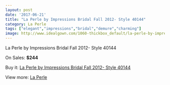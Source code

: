```yaml
---
layout: post
date: '2017-06-21'
title: "La Perle by Impressions Bridal Fall 2012- Style 40144"
category: La Perle
tags: ["elegant","impressions","bridal","demure","charming"]
image: http://www.idealgown.com/1060-thickbox_default/la-perle-by-impressions-bridal-fall-2012-style-40144.jpg
---
```

La Perle by Impressions Bridal Fall 2012- Style 40144

On Sales: **$244**
<a href="https://www.idealgown.com/en/la-perle/479-la-perle-by-impressions-bridal-fall-2012-style-40144.html"><amp-img layout="responsive" width="600" height="600" src="//www.idealgown.com/1060-thickbox_default/la-perle-by-impressions-bridal-fall-2012-style-40144.jpg" alt="La Perle by Impressions Bridal Fall 2012- Style 40144 0" /></a>
<a href="https://www.idealgown.com/en/la-perle/479-la-perle-by-impressions-bridal-fall-2012-style-40144.html"><amp-img layout="responsive" width="600" height="600" src="//www.idealgown.com/1062-thickbox_default/la-perle-by-impressions-bridal-fall-2012-style-40144.jpg" alt="La Perle by Impressions Bridal Fall 2012- Style 40144 1" /></a>
<a href="https://www.idealgown.com/en/la-perle/479-la-perle-by-impressions-bridal-fall-2012-style-40144.html"><amp-img layout="responsive" width="600" height="600" src="//www.idealgown.com/1061-thickbox_default/la-perle-by-impressions-bridal-fall-2012-style-40144.jpg" alt="La Perle by Impressions Bridal Fall 2012- Style 40144 2" /></a>

Buy it: [La Perle by Impressions Bridal Fall 2012- Style 40144](https://www.idealgown.com/en/la-perle/479-la-perle-by-impressions-bridal-fall-2012-style-40144.html "La Perle by Impressions Bridal Fall 2012- Style 40144")

View more: [La Perle](https://www.idealgown.com/en/8-la-perle "La Perle")